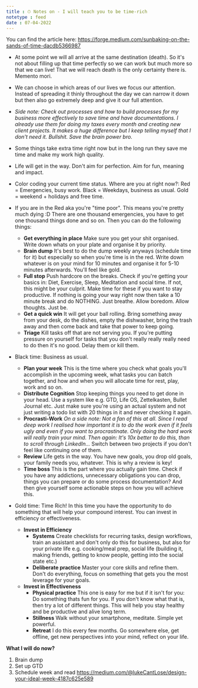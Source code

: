 ```yaml
---
title : ⏱ Notes on - I will teach you to be time-rich
notetype : feed
date : 07-04-2022
---
```


You can find the article here: https://forge.medium.com/sunbaking-on-the-sands-of-time-dacdb5366987

- At some point we will all arrive at the same destination (death). So it's not about filling up that time perfectly so we can work but much more so that we can live! That we will reach death is the only certainty there is. Memento mori.
- We can choose in which areas of our lives we focus our attention. Instead of spreading it thinly throughout the day we can narrow it down but then also go extremely deep and give it our full attention.
- *Side note: Check out processes and how to build processes for my business more effectively to save time and have documentations. I already use them for doing my taxes every month and creating new client projects. It makes a huge difference but I keep telling myself that I don't need it. Bullshit. Save the brain power bro.*
- Some things take extra time right now but in the long run they save me time and make my work high quality.
- Life will get in the way. Don't aim for perfection. Aim for fun, meaning and impact. 
- Color coding your current time status. Where are you at right now?: Red = Emergencies, busy work. Black = Weekdays, business as usual. Gold = weekend + holidays and free time.
- If you are in the Red aka you're "time poor". This means you're pretty much dying :D There are one thousand emergencies, you have to get one thousand things done and so on. Then you can do the following things:
	- **Get everything in place**
	  Make sure you get your shit organised. Write down whats on your plate and organise it by priority. 
	- **Brain dump**
	  It's best to do the dump weekly anyways (schedule time for it) but especially so when you're time is in the red. Write down whatever is on your mind for 10 minutes and organise it for 5-10 minutes afterwards. You'll feel like gold.
	- **Full stop**
	  Push hardcore on the breaks. Check if you're getting your basics in: Diet, Exercise, Sleep, Meditation and social time. If not, this might be your culprit. Make time for these if you want to stay productive. If nothing is going your way right now then take a 10 minute break and do NOTHING. Just breathe. Allow boredom. Allow thoughts. Just be.
	- **Get a quick win**
	  It will get your ball rolling. Bring something away from your desk, do the dishes, empty the dishwasher, bring the trash away and then come back and take that power to keep going.
	- **Triage**
	  Kill tasks off that are not serving you. If you're putting pressure on yourself for tasks that you don't really really really need to do then it's no good. Delay them or kill them. 

- Black time: Business as usual.
	- **Plan your week**
	  This is the time where you check what goals you'll accomplish in the upcoming week, what tasks you can batch together, and how and when you will allocate time for rest, play, work and so on.
	- **Distribute Cognition**
	  Stop keeping things you need to get done in your head. Use a system like e.g. GTD, Life OS, Zettelkasten, Bullet Journal etc. Just make sure you're using an actual system and not just writing a todo list with 20 things in it and never checking it again.
	- **Procrasti-Work**
	  *On a side note: Not a fan of this at all. Since I read deep work I realised how important it is to do the work even if it feels ugly and even if you want to procrastinate. Only doing the hard work will really train your mind. Then again: It's 10x better to do this, than to scroll through LinkedIn...*
	  Switch between two projects if you don't feel like continuing one of them.
	- **Review**
	  Life gets in the way. You have new goals, you drop old goals, your family needs you, whatever. This is why a review is key!
	- **Time boss**
	  This is the part where you actually gain time. Check if you have any addictions, unnecessary obligations you can drop, things you can prepare or do some process documentation? And then give yourself some actionable steps on how you will achieve this.

- Gold time: Time Rich! In this time you have the opportunity to do something that will help your compound interest. You can invest in efficiency or effectiveness.
	- **Invest in Efficiency**
		- **Systems**
		  Create checklists for recurring tasks, design workflows, train an assistant and don't only do this for business, but also for your private life e.g. cooking/meal prep, social life (building it, making friends, getting to know people, getting into the social state etc.)
		- **Deliberate practice**
		  Master your core skills and refine them. Don't do everything, focus on something that gets you the most leverage for your goals.
	- **Invest in Effectiveness**
		- **Physical practice**
		  This one is easy for me but if it isn't for you: Do something thats fun for you. If you don't know what that is, then try a lot of different things. This will help you stay healthy and be productive and alive long term.
		- **Stillness**
		  Walk without your smartphone, meditate. Simple yet powerful.
		- **Retreat**
		  I do this every few months. Go somewhere else, get offline, get new perspectives into your mind, reflect on your life. 

**What I will do now?**
1. Brain dump
2. Set up GTD
3. Schedule week and read https://medium.com/@lukeCantLose/design-your-ideal-week-4187c625e589